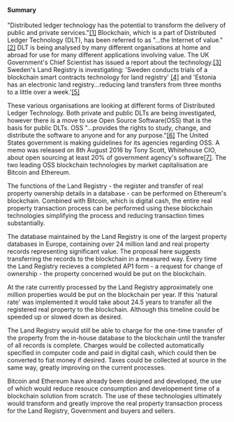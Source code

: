 #### Summary

 "Distributed ledger technology has the potential to transform the delivery of public and private services."[[1]](docs/14-references.md) Blockchain, which is a part of Distributed Ledger Technology (DLT), has been referred to as "...the Internet of value." [[2]](docs/14-references.md) DLT is being analysed by many different organisations at home and abroad for use for many different applications involving value. The UK Government's Chief Scientist has issued a report about the technology.[[3]](docs/14-references.md) Sweden's Land Registry is investigating: 'Sweden conducts trials of a blockchain smart contracts technology for land registry' [[4]](docs/14-references.md) and 'Estonia has an electronic land registry...reducing land transfers from three months to a little over a week.'[[5]](docs/14-references.md)

 These various organisations are looking at different forms of Distributed Ledger Technology. Both private and public DLTs are being investigated, however there is a move to use Open Source Software(OSS) that is the basis for public DLTs. OSS "...provides the rights to study, change, and distribute the software to anyone and for any purpose."[[6]](docs/14-references.md) The United States government is making guidelines for its agencies regarding OSS. A memo was released on 8th August 2016 by Tony Scott, Whitehouse CIO, about open sourcing at least 20% of government agency's software[[7]](docs/14-references.md). The two leading OSS blockchain technologies by market capitalisation are Bitcoin and Ethereum.

 The functions of the Land Registry - the register and transfer of real property ownership details in a database - can be performed on Ethereum's blockchain. Combined with Bitcoin, which is digital cash, the entire real property transaction process can be performed using these blockchain technologies simplifying the process and reducing transaction times substantially.

 The database maintained by the Land Registry is one of the largest property databases in Europe, containing over 24 million land and real property records representing significant value. The proposal here suggests transferring the records to the blockchain in a measured way. Every time the Land Registry recieves a completed AP1 form - a request for change of ownership - the property concerned would be put on the blockchain.

 At the rate currently processed by the Land Registry approximately one million properties would be put on the blockchain per year. If this 'natural rate' was implemented it would take about 24.5 years to transfer all the registered real property to the blockchain. Although this timeline could be speeded up or slowed down as desired.

 The Land Registry would still be able to charge for the one-time transfer of the property from the in-house database to the blockchain until the transfer of all records is complete. Charges would be collected automatically specified in computer code and paid in digital cash, which could then be converted to fiat money if desired. Taxes could be collected at source in the same way, greatly improving on the current processes.

 Bitcoin and Ethereum have already been designed and developed, the use of which would reduce resouce consumption and developement time of a blockchain solution from scratch. The use of these technologies ultimately would transform and greatly improve the real property transaction process for the Land Registry, Government and buyers and sellers.

 